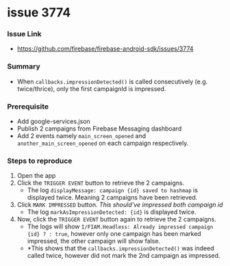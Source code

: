 # issue 3774
### Issue Link
  - https://github.com/firebase/firebase-android-sdk/issues/3774
### Summary
- When `callbacks.impressionDetected()` is called consecutively (e.g. twice/thrice), only the first campaignId is impressed.
### Prerequisite
- Add google-services.json
- Publish 2 campaigns from Firebase Messaging dashboard
- Add 2 events namely `main_screen_opened` and `another_main_screen_opened` on each campaign respectively.
### Steps to reproduce
1. Open the app
2. Click the `TRIGGER EVENT` button to retrieve the 2 campaigns.
      - The log `displayMessage: campaign {id} saved to hashmap` is displayed twice. Meaning 2 campaigns have been retrieved.
3. Click `MARK IMPRESSED` button. *This should've impressed both campaign id*
      - The log `markAsImpressionDetected: {id}` is displayed twice. 
4. Now, click the `TRIGGER EVENT` button again to retrieve the 2 campaigns.
      - The logs will show `I/FIAM.Headless: Already impressed campaign {id} ? : true`, however only one campaign has been marked impressed, the other campaign will show false.
      - *This shows that the `callbacks.impressionDetected()` was indeed called twice, however did not mark the 2nd campaign as impressed.
